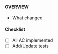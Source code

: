 #### OVERVIEW<p>

- What changed

#### Checklist<p>

- [ ] All AC implemented
- [ ] Add/Update tests

